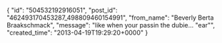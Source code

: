  {
   "id": "504532192916051",
   "post_id": "462493170453287_498809460154991",
   "from_name": "Beverly Berta Braakschmack",
   "message": "like when your passin the dubie... \"ear\"",
   "created_time": "2013-04-19T19:29:20+0000"
 }

